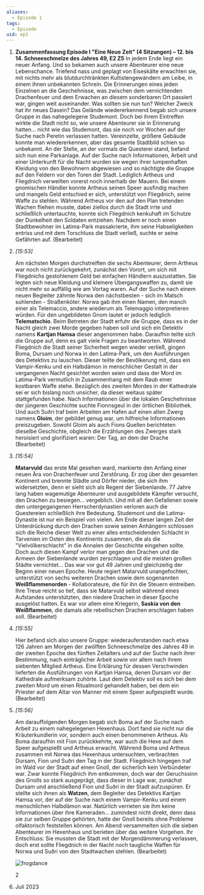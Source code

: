 ```yaml
---
aliases:
  - Episode 1
tags:
  - Episode
uid: ep1
---
```

1. **Zusammenfassung Episode I "Eine Neue Zeit" (4 Sitzungen) – 12. bis 14. Schneeschmelze des Jahres 49, E2 Z5** In jedem Ende liegt ein neuer Anfang. Und so bekamen auch unsere Abenteurer eine neue Lebenschance. Triefend nass und geplagt von Eiseskälte erwachten sie, mit nichts mehr als blutdurchtränkten Kultistengewändern am Leibe, in einem ihnen unbekannten Schrein. Die Erinnerungen eines jeden Einzelnen an die Geschehnisse, was zwischen dem vernichtenden Drachenfeuer und dem Erwachen an diesem sonderbaren Ort passiert war, gingen weit auseinander. Was sollten sie nun tun? Welcher Zweck hat ihr neues Dasein? Das Gelände wiedererkennend begab sich unsere Gruppe in das nahegelegene Studemont. Doch bei ihrem Eintreffen wirkte die Stadt nicht so, wie unsere Abenteurer sie in Erinnerung hatten... nicht wie das Studemont, das sie noch vor Wochen auf der Suche nach Peretin verlassen hatten. Vereinzelte, größere Gebäude konnte man wiedererkennen, aber das gesamte Stadtbild schien so unbekannt. An der Stelle, an der vormals die Questerei stand, befand sich nun eine Parkanlage. Auf der Suche nach Informationen, Arbeit und einer Unterkunft für die Nacht wurden sie wegen ihrer lumpenhaften Kleidung von den Bewohnern abgewiesen und so nächtigte die Gruppe auf den Feldern vor den Toren der Stadt. Lediglich Artheus und Fliegdnich verweilten vorerst noch innerhalb der Mauern. Bei einem gnomischen Händler konnte Artheus seinen Speer ausfindig machen und mangels Geld entschied er sich, unterstützt von Fliegdnich, seine Waffe zu stehlen. Während Artheus vor den auf den Plan tretenden Wachen fliehen musste, dabei ziellos durch die Stadt irrte und schließlich untertauchte, konnte sich Fliegdnich kenkuhaft im Schutze der Dunkelheit den Soldaten entziehen. Nachdem er noch einen Stadtbewohner im Latima-Park massakrierte, ihm seine Habseligkeiten entriss und mit dem Torschluss die Stadt verließ, suchte er seine Gefährten auf. (Bearbeitet)
    
2. _[_15:53_]_
    
    Am nächsten Morgen durchstreiften die sechs Abenteurer, denn Artheus war noch nicht zurückgekehrt, zunächst den Vorort, um sich mit Fliegdnichs gestohlenem Geld bei einfachen Händlern auszustatten. Sie legten sich neue Kleidung und kleinere Übergangswaffen zu, damit sie nicht mehr so auffällig wie am Vortag waren. Auf der Suche nach einem neuen Begleiter zähmte Norwa den nächstbesten - sich im Matsch suhlenden - Straßenköter. Norwa gab ihm einen Namen, den manch einer als Telemaccio, andere wiederum als Telemaggio interpretieren würden. Für den ungebildeten Gnom lautet er jedoch lediglich **Telematschio**. Beim Betreten der Stadt erfuhr die Gruppe, dass es in der Nacht gleich zwei Morde gegeben haben soll und sich ein Detektiv namens **Kartjan Hamsa** dieser angenommen habe. Daraufhin teilte sich die Gruppe auf, denn es galt viele Fragen zu beantworten. Während Fliegdnich die Stadt seiner Sicherheit wegen wieder verließ, gingen Boma, Dursam und Norwa in den Latima-Park, um den Ausführungen des Detektivs zu lauschen. Dieser teilte der Bevölkerung mit, dass ein Vampir-Kenku und ein Halbdämon in menschlicher Gestalt in der vergangenen Nacht gesichtet worden seien und dass der Mord im Latima-Park vermutlich in Zusammenhang mit dem Raub einer kostbaren Waffe stehe. Bezüglich des zweiten Mordes in der Kathedrale sei er sich bislang noch unsicher, da dieser weitaus später stattgefunden habe. Nach Informationen über die lokalen Geschehnisse der jüngeren Geschichte suchte Fionnsgeul in der örtlichen Bibliothek. Und auch Suðri traf beim Arbeiten am Hafen auf einen alten Zwerg namens **Gloim**, der gebildet genug war, um hilfreiche Informationen preiszugeben. Sowohl Gloim als auch Fions Quellen berichteten dieselbe Geschichte, obgleich die Erzählungen des Zwerges stark heroisiert und glorifiziert waren: Der Tag, an dem der Drache (Bearbeitet)
    
3. _[_15:54_]_
    
    **Matarvuld** das erste Mal gesehen ward, markierte den Anfang einer neuen Ära von Drachenfeuer und Zerstörung. Er zog über den gesamten Kontinent und brennte Städte und Dörfer nieder, die sich ihm widersetzten, denn er sieht sich als Regent der Siebenlande. 77 Jahre lang haben wagemutige Abenteurer und ausgebildete Kämpfer versucht, den Drachen zu besiegen... vergeblich. Und mit all den Gefallenen sowie den untergegangenen Herrscherdynastien verloren auch die Questereien schließlich ihre Bedeutung. Studemont und die Latima-Dynastie ist nur ein Beispiel von vielen. Am Ende dieser langen Zeit der Unterdrückung durch den Drachen sowie seinen Anhängern schlossen sich die Reiche dieser Welt zu einer alles entscheidenden Schlacht in Tarvenien im Osten des Kontinents zusammen, die als die "Vielvölkerschlacht" in die Annalen der Geschichte eingehen sollte. Doch auch diesen Kampf verlor man gegen den Drachen und die Armeen der Siebenlande wurden zerschlagen und die meisten großen Städte vernichtet... Das war vor gut 49 Jahren und gleichzeitig der Beginn einer neuen Epoche. Heute regiert Matarvuld unangefochten, unterstützt von sechs weiteren Drachen sowie dem sogenannten **Weißflammenorden** - Kollaborateure, die für ihn die Steuern eintreiben. Ihre Treue reicht so tief, dass sie Matarvuld selbst während eines Aufstandes unterstützten, den niedere Drachen in dieser Epoche ausgelöst hatten. Es war vor allem eine Kriegerin, **Saskia von den Weißflammen**, die damals alle rebellischen Drachen erschlagen haben soll. (Bearbeitet)
    
4. _[_15:55_]_
    
    Hier befand sich also unsere Gruppe: wiederauferstanden nach etwa 126 Jahren am Morgen der zwölften Schneeschmelze des Jahres 49 in der zweiten Epoche des fünften Zeitalters und auf der Suche nach ihrer Bestimmung, nach einträglicher Arbeit sowie vor allem nach ihrem siebenten Mitglied Artheus. Eine Erklärung für dessen Verschwinden lieferten die Ausführungen von Kartjan Hamsa, denen Dursam vor der Kathedrale aufmerksam zuhörte. Laut dem Detektiv soll es sich bei dem zweiten Mord um einen Ritualmord gehandelt haben, bei dem ein Priester auf dem Altar von Manner mit einem Speer aufgespießt wurde. (Bearbeitet)
    
5. _[_15:56_]_
    
    Am darauffolgenden Morgen begab sich Boma auf der Suche nach Arbeit zu einem nahegelegenen Hexenhaus. Dort fand sie nicht nur die Kräuterkundlerin vor, sondern auch einen benommenen Artheus. Als Boma daraufhin mit Fion zurückkehrte, war auch die Hexe auf dem Speer aufgespießt und Artheus erwacht. Während Boma und Artheus zusammen mit Norwa das Hexenhaus untersuchten, verbrachten Dursam, Fion und Suðri den Tag in der Stadt. Fliegdnich hingegen traf im Wald vor der Stadt auf einen Gnoll, der sicherlich kein Verbündeter war. Zwar konnte Fliegdnich ihm entkommen, doch war der Geruchssinn des Gnolls so stark ausgeprägt, dass dieser in Lage war, zunächst Dursam und anschließend Fion und Suðri in der Stadt aufzuspüren. Er stellte sich ihnen als **Watzen**, dem Begleiter des Detektivs Kartjan Hamsa vor, der auf der Suche nach einem Vampir-Kenku und einem menschlichen Halbdämon war. Natürlich verrieten sie ihm keine Informationen über ihre Kameraden… zumindest nicht direkt, denn dass sie zur selben Gruppe gehörten, hatte der Gnoll bereits ohne Probleme olfaktorisch feststellen können. Am Abend versammelten sich die sieben Abenteurer im Hexenhaus und berieten über das weitere Vorgehen. Ihr Entschluss: Sie mussten die Stadt mit der Morgendämmerung verlassen, doch erst sollte Fliegdnich in der Nacht noch taugliche Waffen für Norwa und Suðri von den Stadtwachen stehlen. (Bearbeitet)
    
    ![frogdance](https://cdn.discordapp.com/emojis/871339165453779005.webp?size=80&animated=true)
    
    2
    

6. Juli 2023